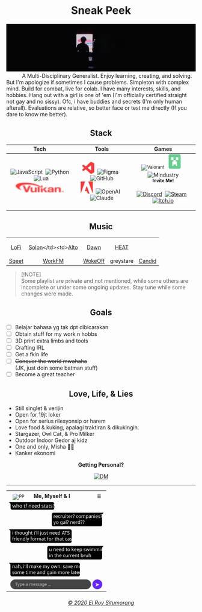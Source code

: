 <h1 align="center">Sneak Peek</h1>

[![NULL](null.png)]()
&emsp;&emsp;&emsp;A Multi-Disciplinary Generalist. Enjoy learning, creating, and solving. But I'm apologize if sometimes I cause problems. Simpleton with complex mind. Build for combat, live for colab. I have many interests, skills, and hobbies. Hang out with a girl is one of 'em (I'm officially certified straight not gay and no sissy). Ofc, i have buddies and secrets (I'm only human afterall). Evaluations are relative, so better face or test me directly (If you dare to know me better).

<h2 align="center">Stack</h2>
<table align="center"><col align="center"><td align="center"><b>Tech</b></td><td align="center"><b>Tools</b></td><td align="center"><b>Games</b></td></col><col align="center"><td align="center"><img src="https://cdn.simpleicons.org/javascript/ffcf36" alt="JavaScript" width="32" height="32"/>&nbsp;&nbsp;<img src="https://cdn.simpleicons.org/python/6424ff" alt="Python" width="32" height="32"/>&nbsp;&nbsp;<img src="https://cdn.simpleicons.org/lua/6424ff" alt="Lua" width="32" height="32"/><br><img src="svg/ico/vulkan.svg" alt="Vulkan" width="128" height="32"/></td><td align="center"><img src="svg/ico/vsc.svg" alt="Visual Studio Code" width="32" height="32"/>&nbsp;&nbsp;<img src="https://cdn.simpleicons.org/figma/6424ff" alt="Figma" width="32" height="32"/>&nbsp;&nbsp;<img src="https://cdn.simpleicons.org/github/6424ff" alt="GitHub" width="32" height="32"/><br><img src="svg/ico/adb.svg" alt="Adobe" width="32" height="32"/>&nbsp;&nbsp;<img src="https://cdn.simpleicons.org/openai/64cf8f" alt="OpenAI" width="32" height="32"/>&nbsp;&nbsp;<img src="https://cdn.simpleicons.org/claude/ffcf36" alt="Claude" width="32" height="32"/></td><td align="center"><sup><img src="https://cdn.simpleicons.org/valorant/ff3636" alt="Valorant" width="32" height="36"/>&emsp;<img src="svg/ico/mc.svg" alt="Minecraft" width="32" height="38"/>&emsp;</sup><img src="https://raw.githubusercontent.com/Anuken/Mindustry/refs/heads/master/core/assets/icons/icon.ico" alt="Mindustry" width="42" height="42"/><br><b><sup>Invite Me!</sup></b><br>

[![Discord](https://img.shields.io/badge/el.ang__-6424ff?logo=discord&logoColor=white)](https://discord.com/users/668427384910905354)&nbsp;&nbsp;[![Steam](https://img.shields.io/badge/el--ang-6424ff?logo=steam&logoColor=white)](https://steamcommunity.com/id/el-ang)&nbsp;&nbsp;[![Itch.io](https://img.shields.io/badge/Coming_Soon-ff3636?logo=itch.io&logoColor=white)]()</td></col></table>

<h2 align="center">Music</h2>
<table align="center"><tr align="center"><td>

[LoFi](https://music.youtube.com/playlist?list=PLe4sSJz8fEMg-E5fxu-FZpgQnih3clC7G)</td><td>[Solon](https://music.youtube.com/playlist?list=PLe4sSJz8fEMh6SPVl-Kt5v6996285UKU_)</td><td>[Alto](https://music.youtube.com/playlist?list=PLe4sSJz8fEMitxzVNgEFAiOb6IKHOsCFE)</td><td>[Dawn](https://music.youtube.com/playlist?list=PLe4sSJz8fEMgBj18kDE34FMdtKmwGiAnU)</td><td>[HEAT](https://music.youtube.com/playlist?list=PLe4sSJz8fEMhE-oZa8xeeak-qNWVIhNU)</td></tr><tr align="center"><td>[Sqeet](https://music.youtube.com/playlist?list=PLe4sSJz8fEMj_cvxN6vbcCIVyshArRsvl)</td><td>[WorkFM](https://music.youtube.com/playlist?list=PLe4sSJz8fEMhphyFrKkqA0-F_60qTXirK)</td><td>[WokeOff](https://music.youtube.com/playlist?list=PLe4sSJz8fEMhQpFJD8qE9pyOAD0xolMtt)</td><td>greystare</td><td>[Candid](https://music.youtube.com/playlist?list=PLe4sSJz8fEMiLoia6WBjiaaI4A6ZKh7TQ)</td></tr></table>

> [!NOTE]\
> Some playlist are private and not mentioned, while some others are incomplete or under some ongoing updates. Stay tune while some changes were made.

<h2 align="center">Goals</h2>

- [ ] Belajar bahasa yg tak dpt dibicarakan
- [ ] Obtain stuff for my work n hobbs
- [ ] 3D print extra limbs and tools
- [ ] Crafting IRL
- [ ] Get a fkin life
- [ ] ~~Conquer the world mwahaha~~<br>(JK, just doin some batman stuff)
- [ ] Become a great teacher

<h2 align="center"> Love, Life, & Lies</h2>

- Still singlet & verijin
- Open for 19jt loker
- Open for serius rilesyonsip or harem
- Love food & kuking, apalagi traktiran & dikukingin.
- Stargazer, Owl Cat, & Pro Milker
- Outdoor Indoor Gedor aj kidz
- One and only, Misha 🖤🦴
- Kanker ekonomi

<p align="center"><b>Getting Personal?</b></p>
<p align="center"><a href="https://ig.me/m/el.ang_?text=Misi%20bang%2C%20sry%20ganggu.%20Mau%20nanya."><img src="https://img.shields.io/badge/Message_Me!-6424ff?logo=instagram&logoColor=white" alt="DM"/></a></p>

---
<table align="center"><tr><td align="center"><sub><img src="https://github.com/identicons/el-ang.png" alt="PP" width="24" height="24"/></sub></td><th align="left">Me, Myself & I</th><td align="center">≣</td></tr><tr><td colspan="3"><img src="svg/chat/00.svg" width="125" height="20"></td></tr><tr align="right"><td colspan="3"><img src="svg/chat/01.svg" width="142" height="36"></td></tr><tr><td colspan="3"><img src="svg/chat/02.svg" width="171" height="36"></td></tr><tr align="right"><td colspan="3"><img src="svg/chat/03.svg" width="154" height="36"/></td></tr><tr><td colspan="3"><img src="svg/chat/04.svg" width="193" height="36"/></td></tr><tr><td colspan="3"><img src="svg/chat/form.svg" width="252" height="26"/></td></tr></table>
<h6 align="center"><a href="LICENSE">© 2020 El Roy Situmorang</a></h6>